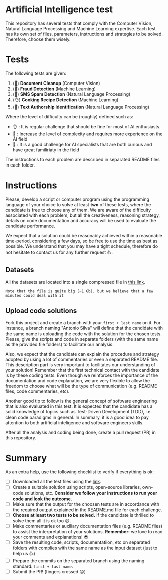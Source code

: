 # Artificial Intelligence test

This repository has several tests that comply with the Computer Vision, Natural Language Processing and Machine Learning expertise. Each test has its own set of files, parameters, instructions and strategies to be solved. Therefore, choose them wisely.

# Tests

The following tests are given:

1. (:muscle:) **Document Cleanup** (Computer Vision)
2. (:punch:) **Fraud Detection** (Machine Learning)
3. (:muscle:) **SMS Spam Detection** (Natural Language Processing)
4. (:ok_hand:) **Cooking Recipe Detection** (Machine Learning)
5. (:muscle:) **Text Authorship Identification** (Natural Language Processing)

Where the level of difficulty can be (roughly) defined such as:

- :ok_hand: : It is regular challenge that should be fine for most of AI enthusiasts.
- :muscle: : Increase the level of complexity and requires more experience on the AI field
- :punch: : It is a good challenge for AI specialists that are both curious and have great familiriaty in the field

The instructions to each problem are described in separated README files in each folder.

# Instructions

Please, develop a script or computer program using the programming language of your choice to solve at least **two** of these tests, where the candidate is free to choose any of them. We are aware of the difficulty associated with each problem, but all the creativeness, reasoning strategy, details on code documentation and accuracy will be used to evaluate the candidate performance.

We expect that a solution could be reasonably achieved within a reasonable time-period, considering a few days, so be free to use the time as best as possible. We understand that you may have a tight schedule, therefore do not hesitate to contact us for any further request :+1:.

## Datasets

All the datasets are located into a single compressed file in [this link](https://drive.google.com/file/d/1LhH_5ULfyrobD60SZqIfoI56eV3HuDNI/view?usp=sharing). 

    Note that the file is quite big (~1 Gb), but we believe that a few minutes could deal with it


## Upload code solutions

Fork this project and create a branch with your `first + last name` on it. For instance, a branch naming "Antonio Silva" will define that the candidate with the same name is uploading the code with the solution for the chosen tests. Please, give the scripts and code in separate folders (with the same name as the provided file folders) to facilitate our analysis. 

Also, we expect that the candidate can explain the procedure and strategy adopted by using a lot of commentaries or even a separated README file. This description part is very important to facilitates our understanding of your solution! Remember that the first technical contact with the candidate is by these coding tests. Even though we reinforces the importance of the documentation and code explanation, we are very flexible to allow the freedom to choose what will be the type of communication (e.g. README files, code commentaries, etc). 

Another good tip to follow is the general concept of software engineering that is also evaluated in this test. It is expected that the candidate has a solid knowledge of topics such as Test-Driven Development (TDD), i.e. clean code paradigms in general. In summary, it is a good idea to pay attention to both artificial inteligence and software engineers skills.

After all the analysis and coding being done, create a pull request (PR) in this repository.

# Summary

As an extra help, use the following checklist to verify if everything is ok:

- [ ] Downloaded all the test files using the [link](https://drive.google.com/file/d/1LhH_5ULfyrobD60SZqIfoI56eV3HuDNI/view?usp=sharing).
- [ ] Create a suitable solution using scripts, open-source libraries, own-code solutions, etc. **Consider we follow your instructions to run your code and look the outcome.**
- [ ] Make sure that the output for the choosen tests are in accordance with the required output explained in the README.md file for each challenge.
- [ ] **Choose at least two tests to be solved.** If the candidate is thrilled to solve them all it is ok too :smile:.
- [ ] Make commentaries or auxiliary documentation files (e.g. README files) to assist the interpretation of your solutions. **Remember:** we love to read your comments and explanations! :heart_eyes:
- [ ] Save the resulting code, scripts, documentatiion, etc on separated folders with complies with the same name as the input dataset (just to help us :+1:)
- [ ] Prepare the commits on the separated branch using the naming standard: `first + last name`.
- [ ] Submit the PR! (fingers crossed :blush:)
